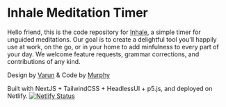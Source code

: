 # Inhale Meditation Timer

Hello friend, this is the code repository for [Inhale](inhale.netlify.app), a simple timer for unguided meditations. Our goal is to create a delightful tool you'll happily use at work, on the go, or in your home to add minfulness to every part of your day. We welcome feature requests, grammar corrections, and contributions of any kind.

Design by [Varun]() & Code by [Murphy](https://murphystudebaker.com)

Built with NextJS + TailwindCSS + HeadlessUI + p5.js, and deployed on Netlify.
[![Netlify Status](https://api.netlify.com/api/v1/badges/209d0678-f940-42b6-aa91-9ed7c6e1f499/deploy-status)](https://app.netlify.com/sites/inhale/deploys)
